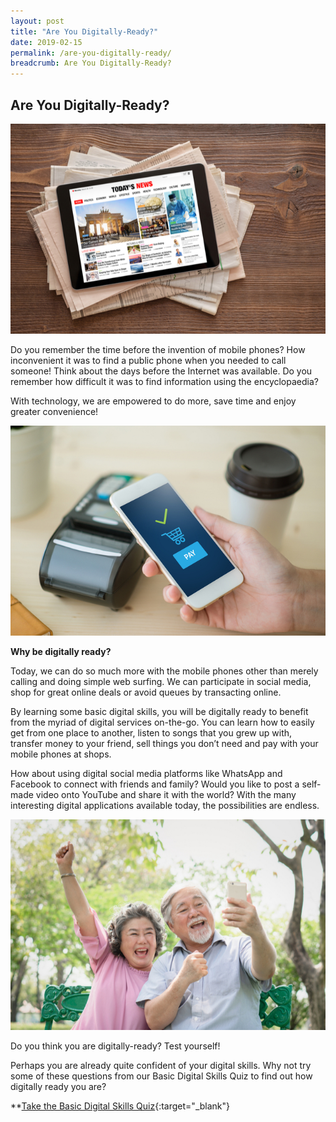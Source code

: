 ```yaml
---
layout: post
title: "Are You Digitally-Ready?"
date: 2019-02-15
permalink: /are-you-digitally-ready/
breadcrumb: Are You Digitally-Ready?
---
```


## Are You Digitally-Ready?<br>

![image1](/images/articles/are-you-digitally-ready/are-you-digitally-ready-1.jpg)

Do you remember the time before the invention of mobile phones? How inconvenient it was to find a public phone when you needed to call someone! Think about the days before the Internet was available. Do you remember how difficult it was to find information using the encyclopaedia? 

With technology, we are empowered to do more, save time and enjoy greater convenience!

![image2](/images/articles/are-you-digitally-ready/are-you-digitally-ready-2.jpg)

**Why be digitally ready?**

Today, we can do so much more with the mobile phones other than merely calling and doing simple web surfing. We can participate in social media, shop for great online deals or avoid queues by transacting online. 

By learning some basic digital skills, you will be digitally ready to benefit from the myriad of digital services on-the-go. You can learn how to easily get from one place to another, listen to songs that you grew up with, transfer money to your friend, sell things you don’t need and pay with your mobile phones at shops.

How about using digital social media platforms like WhatsApp and Facebook to connect with friends and family? Would you like to post a self-made video onto YouTube and share it with the world? With the many interesting digital applications available today, the possibilities are endless.

![image3](/images/articles/are-you-digitally-ready/are-you-digitally-ready-3.jpg)

Do you think you are digitally-ready? Test yourself!

Perhaps you are already quite confident of your digital skills. Why not try some of these questions from our Basic Digital Skills Quiz to find out how digitally ready you are?

**[Take the Basic Digital Skills Quiz](https://confirmation.gevme.com/BDS_Quiz/landing/){:target="_blank"}
